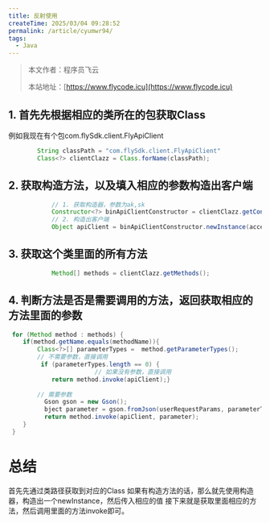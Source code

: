 ```yaml
---
title: 反射使用
createTime: 2025/03/04 09:28:52
permalink: /article/cyumwr94/
tags:
  - Java
---
```

> 本文作者：程序员飞云
>
> 本站地址：[https://www.flycode.icu](https://www.flycode.icu)

## 1. 首先先根据相应的类所在的包获取Class
例如我现在有个包com.flySdk.client.FlyApiClient
```java
        String classPath = "com.flySdk.client.FlyApiClient" 
        Class<?> clientClazz = Class.forName(classPath);
```

## 2. 获取构造方法，以及填入相应的参数构造出客户端
```java
            // 1. 获取构造器，参数为ak,sk
            Constructor<?> binApiClientConstructor = clientClazz.getConstructor(String.class, String.class);
            // 2. 构造出客户端
            Object apiClient = binApiClientConstructor.newInstance(accessKey, secretKey);
```

## 3. 获取这个类里面的所有方法
```java
            Method[] methods = clientClazz.getMethods();
```

## 4. 判断方法是否是需要调用的方法，返回获取相应的方法里面的参数
```java
 for (Method method : methods) {
    if(method.getName.equals(methodName)){
        Class<?>[] parameterTypes =  method.getParameterTypes();
        // 不需要参数，直接调用
         if (parameterTypes.length == 0) {
                        // 如果没有参数，直接调用
            return method.invoke(apiClient);}
        
        // 需要参数
          Gson gson = new Gson();
          bject parameter = gson.fromJson(userRequestParams, parameterTypes[0]);
          return method.invoke(apiClient, parameter);
    }
 }
```


# 总结
首先先通过类路径获取到对应的Class
如果有构造方法的话，那么就先使用构造器，构造出一个newInstance，然后传入相应的值
接下来就是获取里面相应的方法，然后调用里面的方法invoke即可。